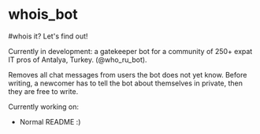 # whois_bot
#whois it? Let's find out!

Currently in development: a gatekeeper bot for a community of 250+ expat IT pros of Antalya, Turkey. (@who_ru_bot).

Removes all chat messages from users the bot does not yet know. Before writing, a newcomer has to tell the bot about themselves in private, then they are free to write.

Currently working on:

- Normal README :)
